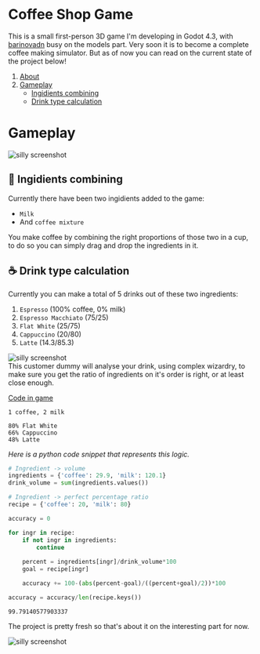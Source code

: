 # Coffee Shop Game
This is a small first-person 3D game I'm developing in Godot 4.3, with [barinovadn](https://github.com/barinovadn) busy on the models part. Very soon it is to become a complete coffee making simulator. But as of now you can read on the current state of the project below!

1. [About](#coffee-shop-game)
1. [Gameplay](#gameplay)
    - [Ingidients combining](#ingidients-combining)
    - [Drink type calculation](#drink-type-calculation)

# Gameplay

![silly screenshot](https://cdn.discordapp.com/attachments/1229518358022717594/1333653703013568592/image.png?ex=6799ad4c&is=67985bcc&hm=b39ff40af7b5ab97ff417dc5ead551227bb00fb747cf0892ed7a37a041402f90&)

## 🧊 Ingidients combining

Currently there have been two ingidients added to the game:
- `Milk`
- And `coffee mixture`

You make coffee by combining the right proportions of those two in a cup, to do so you can simply drag and drop the ingredients in it.

## ☕ Drink type calculation

Currently you can make a total of 5 drinks out of these two ingredients:
1. `Espresso` (100% coffee, 0% milk)
1. `Espresso Macchiato` (75/25)
1. `Flat White` (25/75)
1. `Cappuccino` (20/80)
1. `Latte` (14.3/85.3)

![silly screenshot](https://cdn.discordapp.com/attachments/1229518358022717594/1333721620296110080/image.png?ex=6799ec8d&is=67989b0d&hm=6d74d380092763f31fdf54f2363dee3cc68e5c096e577be1d171b50d733026fe&)<br>
This customer dummy will analyse your drink, using complex wizardry, to make sure you get the ratio of ingredients on it's order is right, or at least close enough.

[Code in game](./scripts/cup.gd)

```
1 coffee, 2 milk

80% Flat White
66% Cappuccino
48% Latte
```

*Here is a python code snippet that represents this logic.*

```python
# Ingredient -> volume
ingredients = {'coffee': 29.9, 'milk': 120.1}
drink_volume = sum(ingredients.values())

# Ingredient -> perfect percentage ratio
recipe = {'coffee': 20, 'milk': 80}

accuracy = 0

for ingr in recipe:
    if not ingr in ingredients:
        continue
    
    percent = ingredients[ingr]/drink_volume*100
    goal = recipe[ingr]

    accuracy += 100-(abs(percent-goal)/((percent+goal)/2))*100

accuracy = accuracy/len(recipe.keys())
```
```
99.79140577903337
```


The project is pretty fresh so that's about it on the interesting part for now.

![silly screenshot](https://cdn.discordapp.com/attachments/1229518358022717594/1333720322045771797/image.png?ex=6799eb58&is=679899d8&hm=afddb7c6278dce2524846ae2cb98cb70e31766a603b96acd738067d082583c88&)